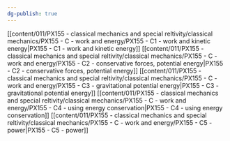 ```yaml
---
dg-publish: true
---
```

[[content/011/PX155 - classical mechanics and special reltivity/classical mechanics/PX155 - C - work and energy/PX155 - C1 - work and kinetic energy\|PX155 - C1 - work and kinetic energy]]
[[content/011/PX155 - classical mechanics and special reltivity/classical mechanics/PX155 - C - work and energy/PX155 - C2 - conservative forces, potential energy\|PX155 - C2 - conservative forces, potential energy]]
[[content/011/PX155 - classical mechanics and special reltivity/classical mechanics/PX155 - C - work and energy/PX155 - C3 - gravitational potential energy\|PX155 - C3 - gravitational potential energy]]
[[content/011/PX155 - classical mechanics and special reltivity/classical mechanics/PX155 - C - work and energy/PX155 - C4 - using energy conservation\|PX155 - C4 - using energy conservation]]
[[content/011/PX155 - classical mechanics and special reltivity/classical mechanics/PX155 - C - work and energy/PX155 - C5 - power\|PX155 - C5 - power]]
